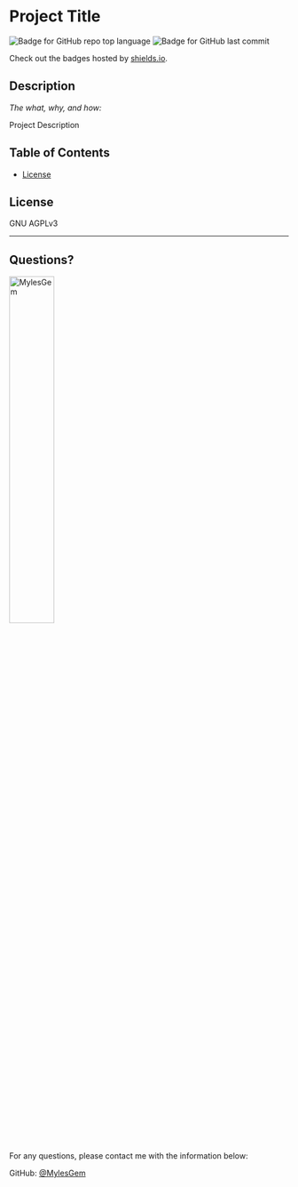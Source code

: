 # Project Title

  ![Badge for GitHub repo top language](https://img.shields.io/github/languages/top/MylesGem/readme-generator?style=flat&logo=appveyor) ![Badge for GitHub last commit](https://img.shields.io/github/last-commit/MylesGem/readme-generator?style=flat&logo=appveyor)
  
  Check out the badges hosted by [shields.io](https://shields.io/).
  
  
  ## Description 
  
  *The what, why, and how:* 
  
  Project Description

  ## Table of Contents
  * [License](#license)
  
  ## License
  
  GNU AGPLv3
  
  ---
  
  ## Questions?

  <img src="https://avatars.githubusercontent.com/u/123130228?v=4" alt="MylesGem" width="40%" />
  
  For any questions, please contact me with the information below:
 
  GitHub: [@MylesGem](https://api.github.com/users/MylesGem)
  